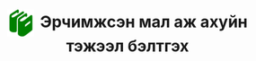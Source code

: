<h1 align="center"><img src="assets/images/icon_manual.png" style="width: 48px;vertical-align: middle;padding-right: 10px;"/>Эрчимжсэн мал аж ахуйн тэжээл бэлтгэх</h1>

<script>PDFObject.embed("assets/manuals/nom16.pdf", "#book");</script>

<div id="book"></div>

<style>
.pdfobject-container { height: 50rem; border: 1rem solid rgba(0,0,0,.1); }
</style>
